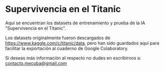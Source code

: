 # Supervivencia en el Titanic
Aquí se encuentran los datasets de entrenamiento y prueba de la IA "Supervivencia en el Titanic".

Los datasets originalmente fueron descargados de https://www.kaggle.com/c/titanic/data, pero han sido guardados aquí para facilitar la exportación al cuaderno de Google Colaboratory.

Si deseas más información al respecto no dudes en escribirnos a: contacto.mecuba@gmail.com
